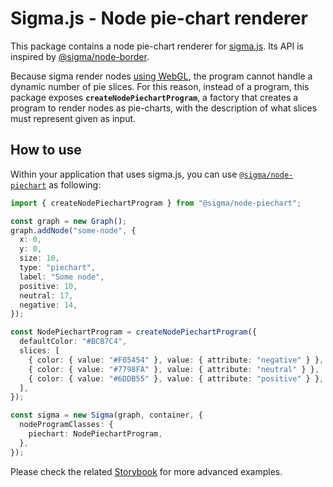 # Sigma.js - Node pie-chart renderer

This package contains a node pie-chart renderer for [sigma.js](https://sigmajs.org). Its API is inspired by [@sigma/node-border](https://www.npmjs.com/package/@sigma/node-border).

Because sigma render nodes [using WebGL](https://www.sigmajs.org/docs/advanced/renderers#brief-overview-of-webgl), the program cannot handle a dynamic number of pie slices. For this reason, instead of a program, this package exposes **`createNodePiechartProgram`**, a factory that creates a program to render nodes as pie-charts, with the description of what slices must represent given as input.

## How to use

Within your application that uses sigma.js, you can use [`@sigma/node-piechart`](https://www.npmjs.com/package/@sigma/node-piechart) as following:

```typescript
import { createNodePiechartProgram } from "@sigma/node-piechart";

const graph = new Graph();
graph.addNode("some-node", {
  x: 0,
  y: 0,
  size: 10,
  type: "piechart",
  label: "Some node",
  positive: 10,
  neutral: 17,
  negative: 14,
});

const NodePiechartProgram = createNodePiechartProgram({
  defaultColor: "#BCB7C4",
  slices: [
    { color: { value: "#F05454" }, value: { attribute: "negative" } },
    { color: { value: "#7798FA" }, value: { attribute: "neutral" } },
    { color: { value: "#6DDB55" }, value: { attribute: "positive" } },
  ],
});

const sigma = new Sigma(graph, container, {
  nodeProgramClasses: {
    piechart: NodePiechartProgram,
  },
});
```

Please check the related [Storybook](https://github.com/jacomyal/sigma.js/tree/main/packages/storybook/stories/node-piechart) for more advanced examples.

